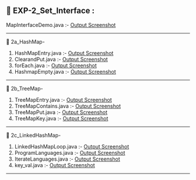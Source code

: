 ## 📄 EXP-2_Set_Interface :

MapInterfaceDemo.java :- [Output Screenshot](https://github.com/Rakshith2004/Advanced_Java/blob/main/EXP-2_Set_Interface/MapInterfaceDemo.png)

-----------------------------------------------------------------------------------------------------------------------------------------  

📄 2a_HashMap-

1. HashMapEntry.java :- [Output Screenshot](https://github.com/Rakshith2004/Advanced_Java/blob/main/EXP-2_Set_Interface/2a_HashMap/Screenshot-HashMap_1.png)
2. ClearandPut.java  :- [Output Screenshot](https://github.com/Rakshith2004/Advanced_Java/blob/main/EXP-2_Set_Interface/2a_HashMap/Screenshot-HashMap_2.png)
3. forEach.java      :- [Output Screenshot](https://github.com/Rakshith2004/Advanced_Java/blob/main/EXP-2_Set_Interface/2a_HashMap/Screenshot-HashMap_3.png)
4. HashmapEmpty.java :- [Output Screenshot](https://github.com/Rakshith2004/Advanced_Java/blob/main/EXP-2_Set_Interface/2a_HashMap/Screenshot-HashMap_4.png)

-----------------------------------------------------------------------------------------------------------------------------------------  

📄 2b_TreeMap-

1. TreeMapEntry.java    :- [Output Screenshot](https://github.com/Rakshith2004/Advanced_Java/blob/main/EXP-2_Set_Interface/2b_TreeMap/Screenshot-Tree_Map_1.png)
2. TreeMapContains.java :- [Output Screenshot](https://github.com/Rakshith2004/Advanced_Java/blob/main/EXP-2_Set_Interface/2b_TreeMap/Screenshot-Tree_Map_2.png)
3. TreeMapPut.java      :- [Output Screenshot](https://github.com/Rakshith2004/Advanced_Java/blob/main/EXP-2_Set_Interface/2b_TreeMap/Screenshot-Tree_Map_3.png)
4. TreeMapKey.java      :- [Output Screenshot](https://github.com/Rakshith2004/Advanced_Java/blob/main/EXP-2_Set_Interface/2b_TreeMap/Screenshot-Tree_Map_4.png)

-----------------------------------------------------------------------------------------------------------------------------------------  

📄 2c_LinkedHashMap-

1. LinkedHashMapLoop.java :- [Output Screenshot](https://github.com/Rakshith2004/Advanced_Java/blob/main/EXP-2_Set_Interface/2c_LinkedHashMap/Screenshot-Linked_HashMap_1.png)
2. ProgramLanguages.java  :- [Output Screenshot](https://github.com/Rakshith2004/Advanced_Java/blob/main/EXP-2_Set_Interface/2c_LinkedHashMap/Screenshot-Linked_HashMap_2.png)
3. IterateLanguages.java  :- [Output Screenshot](https://github.com/Rakshith2004/Advanced_Java/blob/main/EXP-2_Set_Interface/2c_LinkedHashMap/Screenshot-Linked_HashMap_3.png)
4. key_val.java           :- [Output Screenshot](https://github.com/Rakshith2004/Advanced_Java/blob/main/EXP-2_Set_Interface/2c_LinkedHashMap/Screenshot-Linked_HashMap_4.png)

-----------------------------------------------------------------------------------------------------------------------------------------  
